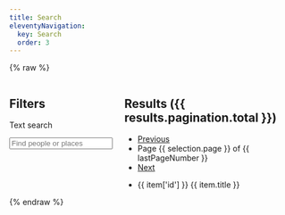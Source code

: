 ```yaml
---
title: Search
eleventyNavigation:
  key: Search
  order: 3
---
```


{% raw %}

<div id="search">
  <div class="columns">
    <form @submit.prevent="onSubmitInputs" class="search-inputs column is-3">
      <h2 class="undecorated">Filters</h2>
      <nav class="panel is-info">
        <p class="panel-heading">
          Text search
        </p>
        <div class="panel-block">
          <div class="field">
            <div class="control has-icons-left">
              <input class="input" type="search" v-model="selection.query" autoComplete="off" placeholder="Find people or places" @search="search()" @keyup="search()">
              <span class="icon is-left">
                <i class="fas fa-search" aria-hidden="true"></i>
              </span>
            </div>
          </div>
        </div>
        <template v-for="(facet, facetKey) in filteredFacets">
          <p class="panel-heading">
            {{ facet.title }}
          </p>
          <div class="panel-block">
            <ul class="undecorated-list">
              <li v-for="option in getBuckets(facet)">
                <label class="checkbox">
                  <input type="checkbox" v-on:change="onClickOption" v-model="option.selected">
                  <template v-if="option.key=='person'"><i class="fas fa-user" aria-hidden="true"></i></template>
                  <template v-if="option.key=='place'"><i class="fas fa-map-pin" aria-hidden="true"></i></template>
                  <template v-if="option.key=='event'"><i class="fas fa-calendar" aria-hidden="true"></i></template>
                  {{ getBookLabelFromId(option.key) }} ({{ option.doc_count }})
                </label>
              </li>
            </ul>
          </div>
        </template>
      </nav>
    </form>
    <div class="search-results column">
      <h2 class="undecorated">Results ({{ results.pagination.total }})</h2>
      <nav class="pagination" aria-label="pagination">
        <ul class="pagination-list">
          <li>
            <a href="#"
              v-on:click.prevent="onClickPrevPage"
              class="pagination-link"
              aria-label="Previous page"
            >Previous</a>
          </li>
          <li>
            Page {{ selection.page }} of {{ lastPageNumber }}
          </li>
          <li>
            <a href="#"
              v-on:click.prevent="onClickNextPage"
              class="pagination-link"
              aria-label="Next page"
            >Next</a>
          </li>
        </ul>
      </nav>
      <ul class="undecorated-list">
        <li v-for="item in items" :class="`entity-${item.type} search-result`">
          <div class="result-head">
            <template v-if="item.type=='person'"><i class="fas fa-user" aria-hidden="true"></i></template>
            <template v-if="item.type=='place'"><i class="fas fa-map-pin" aria-hidden="true"></i></template>
            <template v-if="item.type=='event'"><i class="fas fa-calendar" aria-hidden="true"></i></template>
            <span class="is-hidden">{{ item['id'] }}</span>
            {{ item.title }}
          </div>
          <div v-for="(pages, bookId) in item.pages" class="result-book">
            <template v-if="pages.length">
              {{ getBookLabelFromId(bookId) }}: 
              p<template v-if="pages.length > 1">p</template>.
              <template v-for="(page, index) in pages">
                <template v-if="isLocusVisible(bookId, page)">
                  <a :href="`/books/viewer/?p0.do=${bookId}&p0.lo=p.${page}&hi=${item['id']}`">{{ page }}</a>
                </template>
                <template v-else>
                  {{ page }}
                </template>
                <template v-if="index < (pages.length - 1)">, </template>
              </template>
            </template>
          </div>
        </li>
      </ul>
    </div>

  </div>
</div>
{% endraw %}

<script src="/assets/node_modules/itemsjs/dist/itemsjs.js"></script>
<script src="/assets/node_modules/vue/dist/vue.global.js"></script>
<script src="/assets/js/entities.js?ts={{ "now" | date: "%s" }}"></script>

